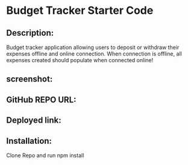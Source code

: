 # Budget Tracker Starter Code

## Description:
Budget tracker application allowing users to deposit or withdraw their expenses offline and online connection. When connection is offline, all expenses created should populate when connected online!

## screenshot: 

## GitHub REPO URL:


## Deployed link:


## Installation:
Clone Repo and run npm install